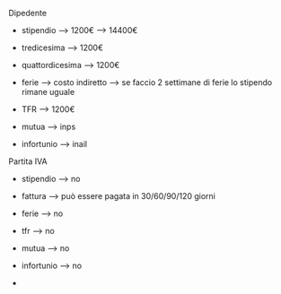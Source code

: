 Dipedente

- stipendio --> 1200€ --> 14400€

- tredicesima --> 1200€

- quattordicesima --> 1200€

- ferie --> costo indiretto --> se faccio 2 settimane di ferie lo stipendo rimane uguale

- TFR --> 1200€

- mutua --> inps

- infortunio --> inail



Partita IVA

- stipendio --> no

- fattura --> può essere pagata in 30/60/90/120 giorni

- ferie --> no

- tfr --> no

- mutua --> no

- infortunio --> no

- 
